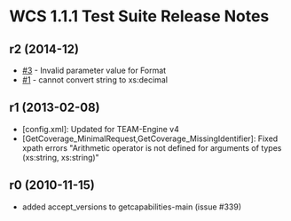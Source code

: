 # WCS 1.1.1 Test Suite Release Notes

## r2 (2014-12)

* [#3](https://github.com/opengeospatial/ets-wcs11/issues/3) - Invalid parameter value for Format
* [#1](https://github.com/opengeospatial/ets-wcs11/issues/1) - cannot convert string to xs:decimal

## r1 (2013-02-08)

- [config.xml]: Updated for TEAM-Engine v4
- [GetCoverage_MinimalRequest,GetCoverage_MissingIdentifier]: Fixed xpath errors 
  "Arithmetic operator is not defined for arguments of types (xs:string, xs:string)"


## r0 (2010-11-15)

- added accept_versions to getcapabilities-main (issue #339)

